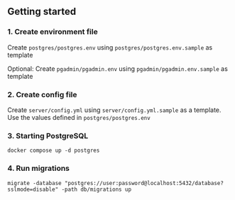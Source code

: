 ## Getting started

### 1. Create environment file

  Create ```postgres/postgres.env``` using ```postgres/postgres.env.sample``` as template

  Optional: Create ```pgadmin/pgadmin.env``` using ```pgadmin/pgadmin.env.sample``` as template

### 2. Create config file

  Create ```server/config.yml``` using ```server/config.yml.sample``` as a template. Use the values defined in ```postgres/postgres.env```

### 3. Starting PostgreSQL

  ```
  docker compose up -d postgres
  ``` 

### 4. Run migrations

  ```
  migrate -database "postgres://user:password@localhost:5432/database?sslmode=disable" -path db/migrations up
  ```
